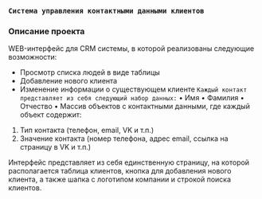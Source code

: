 

### `Система управления контактными данными клиентов`

### Описание проекта
WEB-интерфейс для CRM системы, в которой реализованы следующие возможности:
* Просмотр списка людей в виде таблицы 
* Добавление нового клиента 
* Изменение информации о существующем клиенте
`Каждый контакт представляет из себя следующий набор данных:`
• Имя 
• Фамилия 
• Отчество 
• Массив объектов с контактными данными, где каждый объект содержит: 
 1) Тип контакта (телефон, email, VK и т.п.) 
 2) Значение контакта (номер телефона, адрес email, ссылка на страницу в VK и т.п.) 
 
 Интерфейс представляет из себя единственную страницу, на которой располагается таблица клиентов, кнопка для добавления нового клиента, а также шапка с логотипом компании и строкой поиска клиентов.

